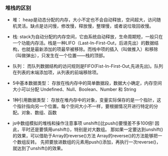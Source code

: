### 堆栈的区别

- 堆： heap是动态分配的内存，大小不定也不会自动释放，空间超大，访问随机灵活。缺点是访问慢，修改慢，释放慢，整理慢，或者说垃圾回收慢。

- 栈: stack为自动分配的内存空间，它由系统自动释放，生命周期短，一般只在一个功能内存活。栈是一种LIFO（Last-In-First-Out，后进先出）的数据结构，也就是最新添加的项最早被移除。而栈中项的插入（叫做推入）和移除（叫做弹出），只发生在一个位置——栈的顶部。

- 队列： 而队列数据结构的访问规则是FIFO(Fist-In-First-Out,先进先出)。队列在列表的末端添加项，从列表的前端移除项。

- 5中基本数据类型： 存放在栈内存中的简单数据段，数据大小确定，内存空间大小可以分配
    Undefined、Null、Boolean、Number 和 String

- 1种引用数据类型： 存放在堆内存中的对象，变量实际保存的是一个指针，这个指针指向另一个位置。每个空间大小不一样，要根据情况开进行特定的分配。对象、数组、函数

- js中数组模拟的堆栈和操作注意事项
unshift()比push()要慢差不多100倍!
因此，平时还是要慎用unshift()，特别是对大数组。
那如果一定要达到unshift()的效果，可以借助于Array的reverse()方法
Array的reverse()的方法能够把一个数组反转。
先把要放进数组的元素用push()添加，再执行一次reverse()，就达到了unshift()的效果。
